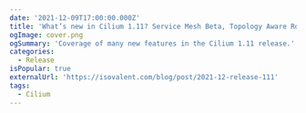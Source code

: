 ```yaml
---
date: '2021-12-09T17:00:00.000Z'
title: 'What’s new in Cilium 1.11? Service Mesh Beta, Topology Aware Routing, OpenTelemetry'
ogImage: cover.png
ogSummary: 'Coverage of many new features in the Cilium 1.11 release.'
categories:
  - Release
isPopular: true
externalUrl: 'https://isovalent.com/blog/post/2021-12-release-111'
tags:
  - Cilium
---
```

